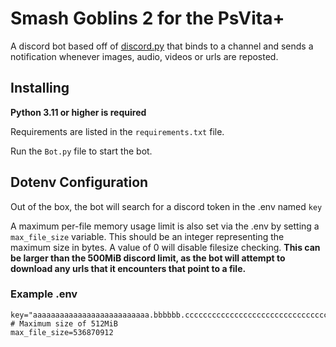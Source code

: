 Smash Goblins 2 for the PsVita+
===============================
A discord bot based off of [discord.py](https://github.com/Rapptz/discord.py/) that binds to a channel and sends a notification whenever images, audio, videos or urls are reposted.

Installing
----------
**Python 3.11 or higher is required**

Requirements are listed in the ``requirements.txt`` file.

Run the `Bot.py` file to start the bot.

Dotenv Configuration
--------------------

Out of the box, the bot will search for a discord token in the .env named `key`

A maximum per-file memory usage limit is also set via the .env by setting a `max_file_size` variable.
This should be an integer representing the maximum size in bytes.  A value of 0 will disable filesize checking.
**This can be larger than the 500MiB discord limit, as the bot will attempt to download any urls that it encounters that point to a file.**

### Example .env
```env
key="aaaaaaaaaaaaaaaaaaaaaaaaaa.bbbbbb.cccccccccccccccccccccccccccccccccccccc"
# Maximum size of 512MiB
max_file_size=536870912
```
